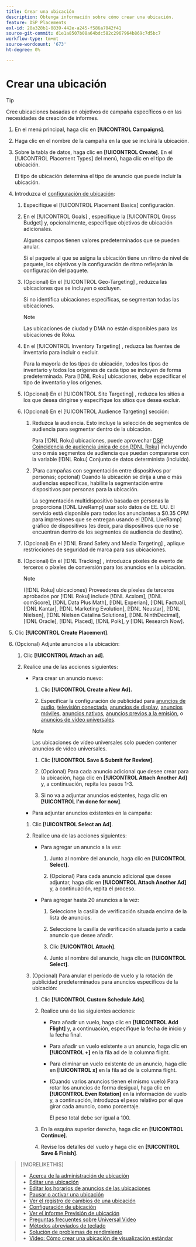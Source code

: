 ```yaml
---
title: Crear una ubicación
description: Obtenga información sobre cómo crear una ubicación.
feature: DSP Placements
exl-id: 28a328b1-0839-442e-a245-f586a7042f41
source-git-commit: d1e1a8507b08a64bdc582c2967964b869c7d5bc7
workflow-type: tm+mt
source-wordcount: '673'
ht-degree: 0%

---
```


# Crear una ubicación

>[!TIP]
>
>Cree ubicaciones basadas en objetivos de campaña específicos o en las necesidades de creación de informes.

1. En el menú principal, haga clic en **[!UICONTROL Campaigns]**.

1. Haga clic en el nombre de la campaña en la que se incluirá la ubicación.

1. Sobre la tabla de datos, haga clic en **[!UICONTROL Create]**. En el [!UICONTROL Placement Types] del menú, haga clic en el tipo de ubicación.

   El tipo de ubicación determina el tipo de anuncio que puede incluir la ubicación.

1. Introduzca el [configuración de ubicación](placement-settings.md):

   1. Especifique el [!UICONTROL Placement Basics] configuración.

   1. En el [!UICONTROL Goals] , especifique la [!UICONTROL Gross Budget] y, opcionalmente, especifique objetivos de ubicación adicionales.

      Algunos campos tienen valores predeterminados que se pueden anular.

      Si el paquete al que se asigna la ubicación tiene un ritmo de nivel de paquete, los objetivos y la configuración de ritmo reflejarán la configuración del paquete.

   1. (Opcional) En el [!UICONTROL Geo-Targeting] , reduzca las ubicaciones que se incluyen o excluyen.

      Si no identifica ubicaciones específicas, se segmentan todas las ubicaciones.

      >[!NOTE]
      >
      >Las ubicaciones de ciudad y DMA no están disponibles para las ubicaciones de Roku.

   1. En el [!UICONTROL Inventory Targeting] , reduzca las fuentes de inventario para incluir o excluir.

      Para la mayoría de los tipos de ubicación, todos los tipos de inventario y todos los orígenes de cada tipo se incluyen de forma predeterminada. Para [!DNL Roku] ubicaciones, debe especificar el tipo de inventario y los orígenes.

   1. (Opcional) En el [!UICONTROL Site Targeting] , reduzca los sitios a los que desea dirigirse y especifique los sitios que desea excluir.

   1. (Opcional) En el [!UICONTROL Audience Targeting] sección:

      1. Reduzca la audiencia. Esto incluye la selección de segmentos de audiencia para segmentar dentro de la ubicación.

         Para [!DNL Roku] ubicaciones, puede aprovechar [DSP Coincidencia de audiencia única de con [!DNL Roku]](/help/dsp/inventory/roku-inventory.md) incluyendo uno o más segmentos de audiencia que puedan compararse con la variable [!DNL Roku] Conjunto de datos determinista (incluido).

      1. (Para campañas con segmentación entre dispositivos por personas; opcional) Cuando la ubicación se dirija a una o más audiencias específicas, habilite la segmentación entre dispositivos por personas para la ubicación.

         La segmentación multidispositivo basada en personas la proporciona [!DNL LiveRamp] usar solo datos de EE. UU. El servicio está disponible para todos los anunciantes a $0.35 CPM para impresiones que se entregan usando el [!DNL LiveRamp] gráfico de dispositivos (es decir, para dispositivos que no se encuentran dentro de los segmentos de audiencia de destino).

   1. (Opcional) En el [!DNL Brand Safety and Media Targeting] , aplique restricciones de seguridad de marca para sus ubicaciones.

   1. (Opcional) En el [!DNL Tracking] , introduzca píxeles de evento de terceros o píxeles de conversión para los anuncios en la ubicación.

      >[!NOTE]
      >
      >([!DNL Roku] ubicaciones) Proveedores de píxeles de terceros aprobados por [!DNL Roku] include [!DNL Acxiom], [!DNL comScore], [!DNL Data Plus Math], [!DNL Experian], [!DNL Factual], [!DNL Kantar], [!DNL Marketing Evolution], [!DNL Neustar], [!DNL Nielsen], [!DNL Nielsen Catalina Solutions], [!DNL NinthDecimal], [!DNL Oracle], [!DNL Placed], [!DNL Polk], y [!DNL Research Now].

1. Clic **[!UICONTROL Create Placement]**.

1. (Opcional) Adjunte anuncios a la ubicación:

   1. Clic **[!UICONTROL Attach an ad]**.

   1. Realice una de las acciones siguientes:

      * Para crear un anuncio nuevo:

         1. Clic **[!UICONTROL Create a New Ad].**

         1. Especificar la configuración de publicidad para [anuncios de audio](/help/dsp/campaign-management/ads/ad-settings-audio.md), [televisión conectada](/help/dsp/campaign-management/ads/ad-settings-connected-tv.md), [anuncios de display](/help/dsp/campaign-management/ads/ad-settings-display.md), [anuncios móviles](/help/dsp/campaign-management/ads/ad-settings-mobile.md), [anuncios nativos](/help/dsp/campaign-management/ads/ad-settings-native.md), [anuncios previos a la emisión](/help/dsp/campaign-management/ads/ad-settings-pre-roll.md), o [anuncios de vídeo universales](/help/dsp/campaign-management/ads/ad-settings-universal-video.md).

        >[!NOTE]
        >
        >Las ubicaciones de vídeo universales solo pueden contener anuncios de vídeo universales.

         1. Clic **[!UICONTROL Save & Submit for Review]**.

         1. (Opcional) Para cada anuncio adicional que desee crear para la ubicación, haga clic en **[!UICONTROL Attach Another Ad]** y, a continuación, repita los pasos 1-3.

         1. Si no va a adjuntar anuncios existentes, haga clic en **[!UICONTROL I'm done for now]**.

      * Para adjuntar anuncios existentes en la campaña:

      1. Clic **[!UICONTROL Select an Ad]**.

      1. Realice una de las acciones siguientes:

         * Para agregar un anuncio a la vez:

            1. Junto al nombre del anuncio, haga clic en **[!UICONTROL Select].**

            1. (Opcional) Para cada anuncio adicional que desee adjuntar, haga clic en **[!UICONTROL Attach Another Ad]** y, a continuación, repita el proceso.

         * Para agregar hasta 20 anuncios a la vez:

            1. Seleccione la casilla de verificación situada encima de la lista de anuncios.

            1. Seleccione la casilla de verificación situada junto a cada anuncio que desee añadir.

            1. Clic **[!UICONTROL Attach]**.

            1. Junto al nombre del anuncio, haga clic en **[!UICONTROL Select]**.

      1. (Opcional) Para anular el período de vuelo y la rotación de publicidad predeterminados para anuncios específicos de la ubicación:

         1. Clic **[!UICONTROL Custom Schedule Ads]**.

         1. Realice una de las siguientes acciones:

            * Para añadir un vuelo, haga clic en **[!UICONTROL Add Flight]** y, a continuación, especifique la fecha de inicio y la fecha final.

            * Para añadir un vuelo existente a un anuncio, haga clic en **[!UICONTROL +]** en la fila ad de la columna flight.

            * Para eliminar un vuelo existente de un anuncio, haga clic en **[!UICONTROL x]** en la fila ad de la columna flight.

            * (Cuando varios anuncios tienen el mismo vuelo) Para rotar los anuncios de forma desigual, haga clic en **[!UICONTROL Even Rotation]** en la información de vuelo y, a continuación, introduzca el peso relativo por el que girar cada anuncio, como porcentaje.

              El peso total debe ser igual a 100.

         1. En la esquina superior derecha, haga clic en **[!UICONTROL Continue]**.

         1. Revise los detalles del vuelo y haga clic en **[!UICONTROL Save & Finish]**.

>[!MORELIKETHIS]
>
>* [Acerca de la administración de ubicación](placement-about.md)
>* [Editar una ubicación](placement-edit.md)
>* [Editar los horarios de anuncios de las ubicaciones](placement-edit-ad-schedule.md)
>* [Pausar o activar una ubicación](placement-pause-activate.md)
>* [Ver el registro de cambios de una ubicación](placement-change-log.md)
>* [Configuración de ubicación](placement-settings.md)
>* [Ver el informe Previsión de ubicación](/help/dsp/campaign-management/reports/placement-forecast.md)
>* [Preguntas frecuentes sobre Universal Video](/help/dsp/campaign-management/faq-universal-video.md)
>* [Métodos abreviados de teclado](/help/dsp/campaign-management/reports/keyboard-shortcuts.md)
>* [Solución de problemas de rendimiento](/help/dsp/optimization/troubleshooting-performance.md)
>* [Vídeo: Cómo crear una ubicación de visualización estándar](https://video.tv.adobe.com/v/340454)
